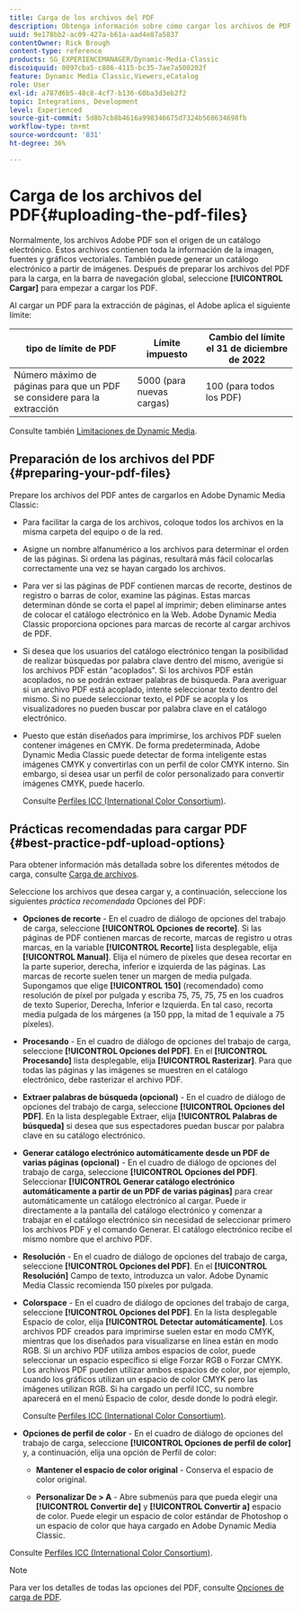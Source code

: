```yaml
---
title: Carga de los archivos del PDF
description: Obtenga información sobre cómo cargar los archivos de PDF asociados a un catálogo electrónico en Adobe Dynamic Media Classic.
uuid: 9e178bb2-ac09-427a-b61a-aad4e87a5837
contentOwner: Rick Brough
content-type: reference
products: SG_EXPERIENCEMANAGER/Dynamic-Media-Classic
discoiquuid: 0097cba5-c886-4115-bc35-7ae7a500202f
feature: Dynamic Media Classic,Viewers,eCatalog
role: User
exl-id: a787d6b5-48c8-4cf7-b136-60ba3d3eb2f2
topic: Integrations, Development
level: Experienced
source-git-commit: 5d8b7cb8b4616a998346675d7324b568634698fb
workflow-type: tm+mt
source-wordcount: '831'
ht-degree: 36%

---
```


# Carga de los archivos del PDF{#uploading-the-pdf-files}

Normalmente, los archivos Adobe PDF son el origen de un catálogo electrónico. Estos archivos contienen toda la información de la imagen, fuentes y gráficos vectoriales. También puede generar un catálogo electrónico a partir de imágenes. Después de preparar los archivos del PDF para la carga, en la barra de navegación global, seleccione **[!UICONTROL Cargar]** para empezar a cargar los PDF.

Al cargar un PDF para la extracción de páginas, el Adobe aplica el siguiente límite:

| tipo de límite de PDF | Límite impuesto | Cambio del límite el 31 de diciembre de 2022 |
| --- | --- | --- |
| Número máximo de páginas para que un PDF se considere para la extracción | 5000 (para nuevas cargas) | 100 (para todos los PDF) |

Consulte también [Limitaciones de Dynamic Media](/help/using/limitations.md).

## Preparación de los archivos del PDF {#preparing-your-pdf-files}

Prepare los archivos del PDF antes de cargarlos en Adobe Dynamic Media Classic:

* Para facilitar la carga de los archivos, coloque todos los archivos en la misma carpeta del equipo o de la red.
* Asigne un nombre alfanumérico a los archivos para determinar el orden de las páginas. Si ordena las páginas, resultará más fácil colocarlas correctamente una vez se hayan cargado los archivos.
* Para ver si las páginas de PDF contienen marcas de recorte, destinos de registro o barras de color, examine las páginas. Estas marcas determinan dónde se corta el papel al imprimir; deben eliminarse antes de colocar el catálogo electrónico en la Web. Adobe Dynamic Media Classic proporciona opciones para marcas de recorte al cargar archivos de PDF.
* Si desea que los usuarios del catálogo electrónico tengan la posibilidad de realizar búsquedas por palabra clave dentro del mismo, averigüe si los archivos PDF están &quot;acoplados&quot;. Si los archivos PDF están acoplados, no se podrán extraer palabras de búsqueda. Para averiguar si un archivo PDF está acoplado, intente seleccionar texto dentro del mismo. Si no puede seleccionar texto, el PDF se acopla y los visualizadores no pueden buscar por palabra clave en el catálogo electrónico.
* Puesto que están diseñados para imprimirse, los archivos PDF suelen contener imágenes en CMYK. De forma predeterminada, Adobe Dynamic Media Classic puede detectar de forma inteligente estas imágenes CMYK y convertirlas con un perfil de color CMYK interno. Sin embargo, si desea usar un perfil de color personalizado para convertir imágenes CMYK, puede hacerlo.

  Consulte [Perfiles ICC (International Color Consortium)](icc-profiles.md#icc_profiles).

## Prácticas recomendadas para cargar PDF {#best-practice-pdf-upload-options}

Para obtener información más detallada sobre los diferentes métodos de carga, consulte [Carga de archivos](uploading-files.md#uploading_your_files).

Seleccione los archivos que desea cargar y, a continuación, seleccione los siguientes *práctica recomendada* Opciones del PDF:

* **Opciones de recorte** - En el cuadro de diálogo de opciones del trabajo de carga, seleccione **[!UICONTROL Opciones de recorte]**. Si las páginas de PDF contienen marcas de recorte, marcas de registro u otras marcas, en la variable **[!UICONTROL Recorte]** lista desplegable, elija **[!UICONTROL Manual]**. Elija el número de píxeles que desea recortar en la parte superior, derecha, inferior e izquierda de las páginas. Las marcas de recorte suelen tener un margen de media pulgada. Supongamos que elige **[!UICONTROL 150]** (recomendado) como resolución de píxel por pulgada y escriba 75, 75, 75, 75 en los cuadros de texto Superior, Derecha, Inferior e Izquierda. En tal caso, recorta media pulgada de los márgenes (a 150 ppp, la mitad de 1 equivale a 75 píxeles).

* **Procesando** - En el cuadro de diálogo de opciones del trabajo de carga, seleccione **[!UICONTROL Opciones del PDF]**. En el **[!UICONTROL Procesando]** lista desplegable, elija **[!UICONTROL Rasterizar]**. Para que todas las páginas y las imágenes se muestren en el catálogo electrónico, debe rasterizar el archivo PDF.

* **Extraer palabras de búsqueda (opcional)** - En el cuadro de diálogo de opciones del trabajo de carga, seleccione **[!UICONTROL Opciones del PDF]**. En la lista desplegable Extraer, elija **[!UICONTROL Palabras de búsqueda]** si desea que sus espectadores puedan buscar por palabra clave en su catálogo electrónico.

* **Generar catálogo electrónico automáticamente desde un PDF de varias páginas (opcional)** - En el cuadro de diálogo de opciones del trabajo de carga, seleccione **[!UICONTROL Opciones del PDF]**. Seleccionar **[!UICONTROL Generar catálogo electrónico automáticamente a partir de un PDF de varias páginas]** para crear automáticamente un catálogo electrónico al cargar. Puede ir directamente a la pantalla del catálogo electrónico y comenzar a trabajar en el catálogo electrónico sin necesidad de seleccionar primero los archivos PDF y el comando Generar. El catálogo electrónico recibe el mismo nombre que el archivo PDF.

* **Resolución** - En el cuadro de diálogo de opciones del trabajo de carga, seleccione **[!UICONTROL Opciones del PDF]**. En el **[!UICONTROL Resolución]** Campo de texto, introduzca un valor. Adobe Dynamic Media Classic recomienda 150 píxeles por pulgada.

* **Colorspace** - En el cuadro de diálogo de opciones del trabajo de carga, seleccione **[!UICONTROL Opciones del PDF]**. En la lista desplegable Espacio de color, elija **[!UICONTROL Detectar automáticamente]**. Los archivos PDF creados para imprimirse suelen estar en modo CMYK, mientras que los diseñados para visualizarse en línea están en modo RGB. Si un archivo PDF utiliza ambos espacios de color, puede seleccionar un espacio específico si elige Forzar RGB o Forzar CMYK. Los archivos PDF pueden utilizar ambos espacios de color, por ejemplo, cuando los gráficos utilizan un espacio de color CMYK pero las imágenes utilizan RGB. Si ha cargado un perfil ICC, su nombre aparecerá en el menú Espacio de color, desde donde lo podrá elegir.

  Consulte [Perfiles ICC (International Color Consortium)](/help/using/icc-profiles.md).

* **Opciones de perfil de color** - En el cuadro de diálogo de opciones del trabajo de carga, seleccione **[!UICONTROL Opciones de perfil de color]** y, a continuación, elija una opción de Perfil de color:

   * **Mantener el espacio de color original** - Conserva el espacio de color original.

   * **Personalizar De > A** - Abre submenús para que pueda elegir una **[!UICONTROL Convertir de]** y **[!UICONTROL Convertir a]** espacio de color. Puede elegir un espacio de color estándar de Photoshop o un espacio de color que haya cargado en Adobe Dynamic Media Classic.

<!-- * **Convert To SRGB** - Converts to SRGB (Standard Red Green Blue). SRGB is the recommended color space for displaying images on web pages. -->

Consulte [Perfiles ICC (International Color Consortium)](icc-profiles.md#icc_profiles).

>[!NOTE]
>
>Para ver los detalles de todas las opciones del PDF, consulte [Opciones de carga de PDF](pdfs.md#pdf_upload_options).
